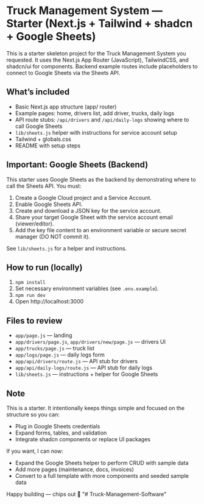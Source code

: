 # Truck Management System — Starter (Next.js + Tailwind + shadcn + Google Sheets)

This is a starter skeleton project for the Truck Management System you requested.
It uses the Next.js App Router (JavaScript), TailwindCSS, and shadcn/ui for components.
Backend example routes include placeholders to connect to Google Sheets via the Sheets API.

## What’s included
- Basic Next.js app structure (app/ router)
- Example pages: home, drivers list, add driver, trucks, daily logs
- API route stubs: `/api/drivers` and `/api/daily-logs` showing where to call Google Sheets
- `lib/sheets.js` helper with instructions for service account setup
- Tailwind + globals.css
- README with setup steps

## Important: Google Sheets (Backend)
This starter uses Google Sheets as the backend by demonstrating where to call the Sheets API.
You must:
1. Create a Google Cloud project and a Service Account.
2. Enable Google Sheets API.
3. Create and download a JSON key for the service account.
4. Share your target Google Sheet with the service account email (viewer/editor).
5. Add the key file content to an environment variable or secure secret manager (DO NOT commit it).

See `lib/sheets.js` for a helper and instructions.

## How to run (locally)
1. `npm install`
2. Set necessary environment variables (see `.env.example`).
3. `npm run dev`
4. Open http://localhost:3000

## Files to review
- `app/page.js` — landing
- `app/drivers/page.js`, `app/drivers/new/page.js` — drivers UI
- `app/trucks/page.js` — truck list
- `app/logs/page.js` — daily logs form
- `app/api/drivers/route.js` — API stub for drivers
- `app/api/daily-logs/route.js` — API stub for daily logs
- `lib/sheets.js` — instructions + helper for Google Sheets

## Note
This is a starter. It intentionally keeps things simple and focused on the structure so you can:
- Plug in Google Sheets credentials
- Expand forms, tables, and validation
- Integrate shadcn components or replace UI packages

If you want, I can now:
- Expand the Google Sheets helper to perform CRUD with sample data
- Add more pages (maintenance, docs, invoices)
- Convert to a full template with more components and seeded sample data

Happy building — chips out 🍟
"# Truck-Management-Software" 
